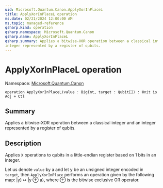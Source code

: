 ```yaml
---
uid: Microsoft.Quantum.Canon.ApplyXorInPlaceL
title: ApplyXorInPlaceL operation
ms.date: 02/21/2024 12:00:00 AM
ms.topic: managed-reference
qsharp.kind: operation
qsharp.namespace: Microsoft.Quantum.Canon
qsharp.name: ApplyXorInPlaceL
qsharp.summary: Applies a bitwise-XOR operation between a classical integer and an
integer represented by a register of qubits.
---
```


# ApplyXorInPlaceL operation

Namespace: [Microsoft.Quantum.Canon](xref:Microsoft.Quantum.Canon)

```qsharp
operation ApplyXorInPlaceL(value : BigInt, target : Qubit[]) : Unit is Adj + Ctl
```

## Summary
Applies a bitwise-XOR operation between a classical integer and an
integer represented by a register of qubits.

## Description
Applies `X` operations to qubits in a little-endian register based on
1 bits in an integer.

Let us denote `value` by a and let y be an unsigned integer encoded in `target`,
then `ApplyXorInPlace` performs an operation given by the following map:
|y⟩ ↦ |y ⊕ a⟩, where ⊕ is the bitwise exclusive OR operator.
